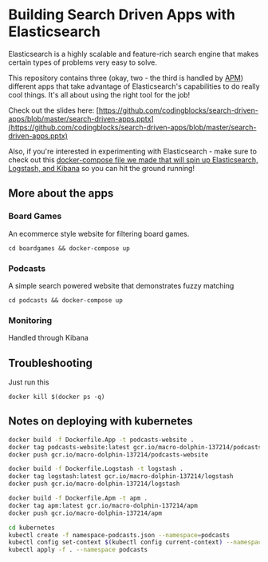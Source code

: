 # Building Search Driven Apps with Elasticsearch

Elasticsearch is a highly scalable and feature-rich search engine that makes certain types of problems very easy to solve.

This repository contains three (okay, two - the third is handled by [APM](https://www.elastic.co/solutions/apm)) different apps that take advantage of Elasticsearch's capabilities to do really cool things. It's all about using the right tool for the job!

Check out the slides here: [https://github.com/codingblocks/search-driven-apps/blob/master/search-driven-apps.pptx](https://github.com/codingblocks/search-driven-apps/blob/master/search-driven-apps.pptx)

Also, if you're interested in experimenting with Elasticsearch - make sure to check out this [docker-compose file we made that will spin up Elasticsearch, Logstash, and Kibana](https://github.com/codingblocks/simplified-elastic-stack) so you can hit the ground running!

## More about the apps

### Board Games
An ecommerce style website for filtering board games.

```cd boardgames && docker-compose up```

### Podcasts
A simple search powered website that demonstrates fuzzy matching

```cd podcasts && docker-compose up```

### Monitoring
Handled through Kibana

## Troubleshooting
Just run this

```docker kill $(docker ps -q)```

## Notes on deploying with kubernetes
```bash
docker build -f Dockerfile.App -t podcasts-website .
docker tag podcasts-website:latest gcr.io/macro-dolphin-137214/podcasts-website
docker push gcr.io/macro-dolphin-137214/podcasts-website
```

```bash
docker build -f Dockerfile.Logstash -t logstash .
docker tag logstash:latest gcr.io/macro-dolphin-137214/logstash
docker push gcr.io/macro-dolphin-137214/logstash
```

```bash
docker build -f Dockerfile.Apm -t apm .
docker tag apm:latest gcr.io/macro-dolphin-137214/apm
docker push gcr.io/macro-dolphin-137214/apm
```

```bash
cd kubernetes
kubectl create -f namespace-podcasts.json --namespace=podcasts
kubectl config set-context $(kubectl config current-context) --namespace=podcasts
kubectl apply -f . --namespace podcasts
```
